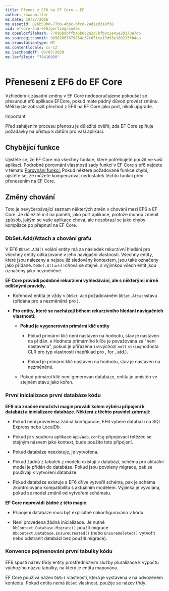 ```yaml
---
title: Přenos z EF6 na EF Core – EF
author: rowanmiller
ms.date: 10/27/2016
ms.assetid: 826b58bd-77b0-4bbc-bfcd-24d1ed3a8f38
uid: efcore-and-ef6/porting/index
ms.openlocfilehash: 77096b9bffba6b8c2a3d7bfb0c2e41e2d170a7db
ms.sourcegitcommit: 9b562663679854c37c05fca13d93e180213fb4aa
ms.translationtype: MT
ms.contentlocale: cs-CZ
ms.lasthandoff: 04/07/2020
ms.locfileid: "78416950"
---
```

# <a name="porting-from-ef6-to-ef-core"></a>Přenesení z EF6 do EF Core

Vzhledem k zásadní změny v EF Core nedoporučujeme pokoušet se přesunout ef6 aplikace EFCore, pokud máte pádný důvod provést změnu.
Měli byste zobrazit přechod z EF6 na EF Core jako port, nikoli upgrade.

> [!IMPORTANT]
> Před zahájením procesu přenosu je důležité ověřit, zda EF Core splňuje požadavky na přístup k datům pro vaši aplikaci.

## <a name="missing-features"></a>Chybějící funkce

Ujistěte se, že EF Core má všechny funkce, které potřebujete použít ve vaší aplikaci. Podrobné porovnání vlastností sady funkcí v EF Core s ef6 najdete v tématu [Porovnání funkcí.](xref:efcore-and-ef6/index) Pokud některé požadované funkce chybí, ujistěte se, že můžete kompenzovat nedostatek těchto funkcí před přenesením na EF Core.

## <a name="behavior-changes"></a>Změny chování

Toto je nevyčerpávající seznam některých změn v chování mezi EF6 a EF Core. Je důležité mít na paměti, jako port aplikace, protože mohou změnit způsob, jakým se vaše aplikace chová, ale nezobrazí se jako chyby kompilace po přepnutí na EF Core.

### <a name="dbsetaddattach-and-graph-behavior"></a>DbSet.Add/Attach a chování grafu

V EF6 `DbSet.Add()` volání entity má za následek rekurzivní hledání pro všechny entity odkazované v jeho navigační vlastnosti. Všechny entity, které jsou nalezeny a nejsou již sledovány kontextem, jsou také označeny jako přidané. `DbSet.Attach()`chová se stejně, s výjimkou všech entit jsou označeny jako nezměněné.

**EF Core provádí podobné rekurzivní vyhledávání, ale s některými mírně odlišnými pravidly.**

*  Kořenová entita je vždy v `DbSet.Add` požadovaném `DbSet.Attach`stavu (přidána pro a nezměněná pro ).

*  **Pro entity, které se nacházejí během rekurzivního hledání navigačních vlastností:**

    *  **Pokud je vygenerován primární klíč entity**

        * Pokud primární klíč není nastaven na hodnotu, stav je nastaven na přidán. `0` Hodnota primárního klíče je považována za "není nastavena", pokud je přiřazena `int`výchozí `null` `string`hodnota CLR pro typ vlastnosti (například pro , for , atd.).

        * Pokud je primární klíč nastaven na hodnotu, stav je nastaven na nezměněné.

    *  Pokud primární klíč není generován databáze, entita je umístěn ve stejném stavu jako kořen.

### <a name="code-first-database-initialization"></a>První inicializace první databáze kódu

**EF6 má značné množství magie provádí kolem výběru připojení k databázi a inicializace databáze. Některá z těchto pravidel zahrnují:**

* Pokud není provedena žádná konfigurace, EF6 vybere databázi na SQL Express nebo LocalDb.

* Pokud je v souboru aplikace `App/Web.config` připojovací řetězec se stejným názvem jako kontext, bude použito toto připojení.

* Pokud databáze neexistuje, je vytvořena.

* Pokud žádná z tabulek z modelu existují v databázi, schéma pro aktuální model je přidán do databáze. Pokud jsou povoleny migrace, pak se používají k vytvoření databáze.

* Pokud databáze existuje a EF6 dříve vytvořil schéma, pak je schéma zkontrolováno kompatibilitu s aktuálním modelem. Výjimka je vyvolána, pokud se model změnil od vytvoření schématu.

**EF Core neprovádí žádné z této magie.**

* Připojení databáze musí být explicitně nakonfigurováno v kódu.

* Není provedena žádná inicializace. Je nutné `DbContext.Database.Migrate()` použít migrace `DbContext.Database.EnsureCreated()` (nebo `EnsureDeleted()` vytvořit nebo odstranit databázi bez použití migrace).

### <a name="code-first-table-naming-convention"></a>Konvence pojmenování první tabulky kódu

EF6 spustí název třídy entity prostřednictvím služby pluralizace k výpočtu výchozího názvu tabulky, na který je entita mapována.

EF Core používá název `DbSet` vlastnosti, která je vystavena v na odvozeném kontextu. Pokud entita nemá `DbSet` vlastnost, použije se název třídy.
